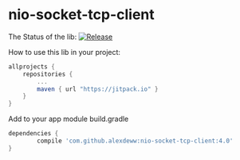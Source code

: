 # nio-socket-tcp-client

The Status of the lib: 
[![Release](https://jitpack.io/v/AlexDeww/nio-socket-tcp-client.svg)](https://jitpack.io/#AlexDeww/nio-socket-tcp-client)

How to use this lib in your project:
```gradle
allprojects {
	repositories {
		...
		maven { url "https://jitpack.io" }
	}
}
```

Add to your app module build.gradle
```gradle
dependencies {
        compile 'com.github.alexdeww:nio-socket-tcp-client:4.0'
}
```

